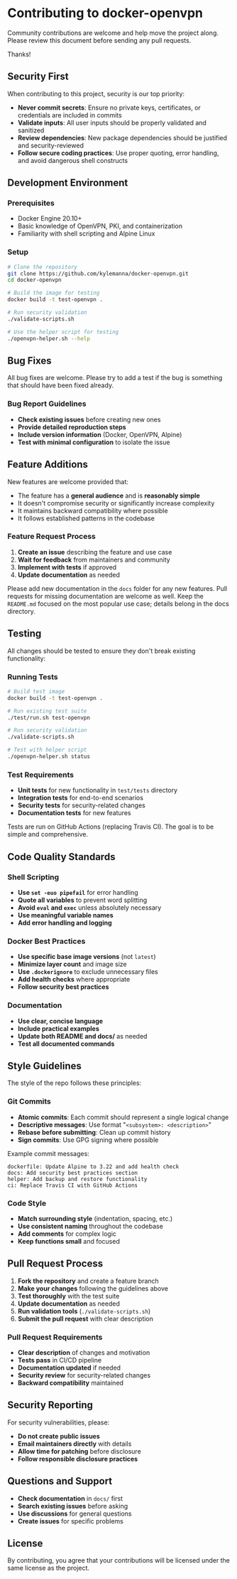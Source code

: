# Contributing to docker-openvpn

Community contributions are welcome and help move the project along. Please review this document before sending any pull requests.

Thanks!

## Security First

When contributing to this project, security is our top priority:

* **Never commit secrets**: Ensure no private keys, certificates, or credentials are included in commits
* **Validate inputs**: All user inputs should be properly validated and sanitized  
* **Review dependencies**: New package dependencies should be justified and security-reviewed
* **Follow secure coding practices**: Use proper quoting, error handling, and avoid dangerous shell constructs

## Development Environment

### Prerequisites

* Docker Engine 20.10+ 
* Basic knowledge of OpenVPN, PKI, and containerization
* Familiarity with shell scripting and Alpine Linux

### Setup

```bash
# Clone the repository
git clone https://github.com/kylemanna/docker-openvpn.git
cd docker-openvpn

# Build the image for testing
docker build -t test-openvpn .

# Run security validation
./validate-scripts.sh

# Use the helper script for testing
./openvpn-helper.sh --help
```

## Bug Fixes

All bug fixes are welcome. Please try to add a test if the bug is something that should have been fixed already.

### Bug Report Guidelines

* **Check existing issues** before creating new ones
* **Provide detailed reproduction steps**
* **Include version information** (Docker, OpenVPN, Alpine)
* **Test with minimal configuration** to isolate the issue

## Feature Additions

New features are welcome provided that:

* The feature has a **general audience** and is **reasonably simple**
* It doesn't compromise security or significantly increase complexity
* It maintains backward compatibility where possible
* It follows established patterns in the codebase

### Feature Request Process

1. **Create an issue** describing the feature and use case
2. **Wait for feedback** from maintainers and community
3. **Implement with tests** if approved
4. **Update documentation** as needed

Please add new documentation in the `docs` folder for any new features. Pull requests for missing documentation are welcome as well. Keep the `README.md` focused on the most popular use case; details belong in the docs directory.

## Testing

All changes should be tested to ensure they don't break existing functionality:

### Running Tests

```bash
# Build test image
docker build -t test-openvpn .

# Run existing test suite
./test/run.sh test-openvpn

# Run security validation
./validate-scripts.sh

# Test with helper script
./openvpn-helper.sh status
```

### Test Requirements

* **Unit tests** for new functionality in `test/tests` directory
* **Integration tests** for end-to-end scenarios
* **Security tests** for security-related changes
* **Documentation tests** for new features

Tests are run on GitHub Actions (replacing Travis CI). The goal is to be simple and comprehensive.

## Code Quality Standards

### Shell Scripting

* **Use `set -euo pipefail`** for error handling
* **Quote all variables** to prevent word splitting
* **Avoid `eval` and `exec`** unless absolutely necessary
* **Use meaningful variable names**
* **Add error handling and logging**

### Docker Best Practices

* **Use specific base image versions** (not `latest`)
* **Minimize layer count** and image size
* **Use `.dockerignore`** to exclude unnecessary files
* **Add health checks** where appropriate
* **Follow security best practices**

### Documentation

* **Use clear, concise language**
* **Include practical examples**
* **Update both README and docs/** as needed
* **Test all documented commands**

## Style Guidelines

The style of the repo follows these principles:

### Git Commits

* **Atomic commits**: Each commit should represent a single logical change
* **Descriptive messages**: Use format "`<subsystem>: <description>`"
* **Rebase before submitting**: Clean up commit history
* **Sign commits**: Use GPG signing where possible

Example commit messages:
```
dockerfile: Update Alpine to 3.22 and add health check
docs: Add security best practices section
helper: Add backup and restore functionality
ci: Replace Travis CI with GitHub Actions
```

### Code Style

* **Match surrounding style** (indentation, spacing, etc.)
* **Use consistent naming** throughout the codebase
* **Add comments** for complex logic
* **Keep functions small** and focused

## Pull Request Process

1. **Fork the repository** and create a feature branch
2. **Make your changes** following the guidelines above
3. **Test thoroughly** with the test suite
4. **Update documentation** as needed
5. **Run validation tools** (`./validate-scripts.sh`)
6. **Submit the pull request** with clear description

### Pull Request Requirements

* **Clear description** of changes and motivation
* **Tests pass** in CI/CD pipeline
* **Documentation updated** if needed
* **Security review** for security-related changes
* **Backward compatibility** maintained

## Security Reporting

For security vulnerabilities, please:

* **Do not create public issues**
* **Email maintainers directly** with details
* **Allow time for patching** before disclosure
* **Follow responsible disclosure practices**

## Questions and Support

* **Check documentation** in `docs/` first
* **Search existing issues** before asking
* **Use discussions** for general questions
* **Create issues** for specific problems

## License

By contributing, you agree that your contributions will be licensed under the same license as the project.
